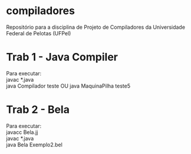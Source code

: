 # compiladores
Repositório para a disciplina de Projeto de Compiladores da Universidade Federal de Pelotas (UFPel)
# Trab 1 - Java Compiler
Para executar: \
javac *.java \
java Compilador teste OU java MaquinaPilha teste5 
# Trab 2 - Bela
Para executar: \
javacc Bela.jj \
javac *.java \
java Bela Exemplo2.bel 
